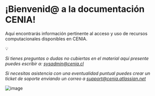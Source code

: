 # ¡Bienvenid@ a la documentación CENIA!

Aquí encontrarás información pertinente al acceso y uso de recursos computacionales disponibles en CENIA.

💡

_Si tienes preguntas o dudas no cubiertas en el material aquí presente puedes escribir a: [sysadmin@cenia.cl](mailto:sysadmin@cenia.cl)_

_Si necesitas asistencia con una eventualidad puntual puedes crear un ticket de soporte enviando un correo a [support@cenia.atlassian.net](mailto:support@cenia.atlassian.net)_

![image](https://github.com/user-attachments/assets/20d72306-96a5-459a-ac10-49c17d64bbf9)
